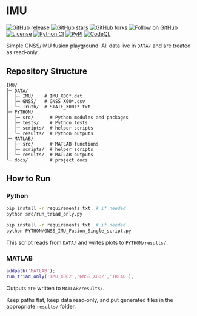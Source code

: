 # IMU

[![GitHub release](https://img.shields.io/github/v/release/VimsRocz/IMU?logo=github)](https://github.com/VimsRocz/IMU/releases) [![GitHub stars](https://img.shields.io/github/stars/VimsRocz/IMU?style=social)](https://github.com/VimsRocz/IMU/stargazers) [![GitHub forks](https://img.shields.io/github/forks/VimsRocz/IMU?style=social)](https://github.com/VimsRocz/IMU/network/members) [![Follow on GitHub](https://img.shields.io/github/followers/VimsRocz?style=social)](https://github.com/VimsRocz) [![License](https://img.shields.io/github/license/VimsRocz/IMU)](LICENSE) [![Python CI](https://github.com/VimsRocz/IMU/actions/workflows/python-ci.yml/badge.svg)](https://github.com/VimsRocz/IMU/actions/workflows/python-ci.yml) [![PyPI](https://img.shields.io/pypi/v/imu_gnss_fusion)](https://pypi.org/project/imu_gnss_fusion/) [![CodeQL](https://github.com/VimsRocz/IMU/actions/workflows/codeql.yml/badge.svg)](https://github.com/VimsRocz/IMU/actions/workflows/codeql.yml)


Simple GNSS/IMU fusion playground.  All data live in `DATA/` and are treated as
read‑only.

## Repository Structure
```
IMU/
├─ DATA/
│  ├─ IMU/    # IMU_X00*.dat
│  ├─ GNSS/   # GNSS_X00*.csv
│  └─ Truth/  # STATE_X001*.txt
├─ PYTHON/
│  ├─ src/      # Python modules and packages
│  ├─ tests/    # Python tests
│  ├─ scripts/  # helper scripts
│  └─ results/  # Python outputs
├─ MATLAB/
│  ├─ src/      # MATLAB functions
│  ├─ scripts/  # helper scripts
│  └─ results/  # MATLAB outputs
└─ docs/        # project docs
```

## How to Run
### Python
```bash
pip install -r requirements.txt  # if needed
python src/run_triad_only.py
```
```bash
pip install -r requirements.txt  # if needed
python PYTHON/GNSS_IMU_Fusion_Single_script.py
```
This script reads from `DATA/` and writes plots to `PYTHON/results/`.

### MATLAB
```matlab
addpath('MATLAB');
run_triad_only('IMU_X002','GNSS_X002','TRIAD');
```
Outputs are written to `MATLAB/results/`.

Keep paths flat, keep data read‑only, and put generated files in the appropriate
`results/` folder.
